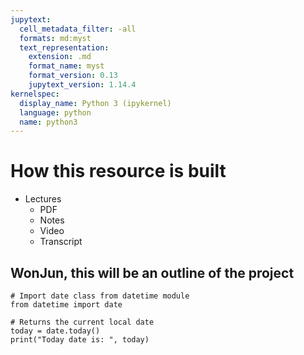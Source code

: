 ```yaml
---
jupytext:
  cell_metadata_filter: -all
  formats: md:myst
  text_representation:
    extension: .md
    format_name: myst
    format_version: 0.13
    jupytext_version: 1.14.4
kernelspec:
  display_name: Python 3 (ipykernel)
  language: python
  name: python3
---
```


# How this resource is built
- Lectures
    - PDF
    - Notes
    - Video
    - Transcript
## WonJun, this will be an outline of the project

```{code-cell} python
# Import date class from datetime module
from datetime import date
 
# Returns the current local date
today = date.today()
print("Today date is: ", today)
```
